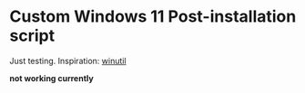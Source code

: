 # Custom Windows 11 Post-installation script
Just testing.
Inspiration: [winutil](https://github.com/ChrisTitusTech/winutil)

**not working currently**
